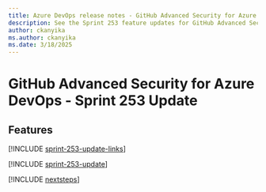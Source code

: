 ```yaml
---
title: Azure DevOps release notes - GitHub Advanced Security for Azure DevOps 253 Update
description: See the Sprint 253 feature updates for GitHub Advanced Security for Azure DevOps, including next steps.
author: ckanyika
ms.author: ckanyika
ms.date: 3/18/2025
---
```


# GitHub Advanced Security for Azure DevOps - Sprint 253 Update

## Features

[!INCLUDE [sprint-253-update-links](../includes/ghazdo/sprint-253-update-links.md)]

[!INCLUDE [sprint-253-update](../includes/ghazdo/sprint-253-update.md)]

[!INCLUDE [nextsteps](../includes/nextsteps.md)]
